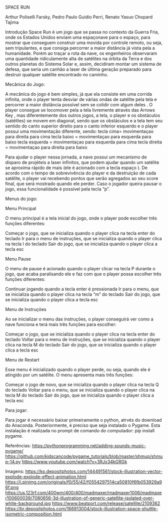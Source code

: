 
SPACE RUN


Arthur Poliselli Farsky, 
Pedro Paulo Guidio Perri, 
Renato Yasuo Chopard Tajima


	



Introdução
Space Run é um jogo que se passa no contexto da Guerra Fria, onde os Estados Unidos enviam uma espaçonave para o espaço, para mostrar que conseguem construir uma movida por controle remoto, ou seja, sem tripulantes, e que consiga percorrer a maior distância já vista pela  a humanidade. Porém ao traçar a rota da nave, os engenheiros observaram uma quantidade ridiculamente alta de satélites na órbita da Terra e dos outros planetas do Sistema Solar e, assim, decidiram montar um  sistema de defesa, que seria um canhão a laser de última geração preparado para destruir qualquer satélite encontrado no caminho.

Mecânica do Jogo:

A mecânica do jogo é bem simples, já que ela consiste em uma corrida infinita, onde o player tenta desviar de várias ondas de satélite pela tela e percorrer a maior distância possível sem se colidir com algum deles .
O player consegue se locomover pela a tela livremente através das Arrows Key , mas diferentemente dos outros jogos, a tela, o player e os obstáculos (satélites) se movem em diagonal, sendo que os obstáculos e a tela tem seu sentido do canto superior direito para o canto inferior esquerdo e o player possui  uma movimentação diferente, sendo:
 tecla cima= movimentaçao para direita para cima 
 tecla baixo = movimentaçao para esquerda para baixo 
 tecla esquerda = movimentaçao para esquerda para cima 
 tecla direita = movimentaçao para direita para baixo 

Para ajudar o player nessa jornada, a nave possui um mecanismo de disparo de projéteis a laser infinitos, que podem ajudar quando um satélite se aproxima rápido de mais (ele é acionado com a tecla espaço  ).
De acordo com o tempo de sobrevivência do player e da destruição de cada satélite, o player vai recebendo pontos que serão agregados ao seu score final, que será mostrado quando ele perder. Caso o jogador queira pausar o jogo, essa funcionalidade é possível pela tecla “p”.

	



Menus do jogo:

	
Menu Principal

O menu principal é a tela inicial do jogo, onde o player pode escolher três funções diferentes:

Começar o jogo, que se inicializa quando o player clica na tecla enter do teclado 
Ir para o menu de instruções, que se inicializa quando o player clica na tecla I do teclado
Sair do jogo, que se inicializa quando o player clica a tecla esc  



Menu Pause

O menu de pause é acionado quando o player clicar na tecla P durante o jogo, que acaba paralisando ele e faz com que o player possa escolher três funções diferentes:

Continuar jogando quando a tecla enter é pressionada 
Ir para o menu, que se inicializa quando o player clica na tecla “m” do teclado
Sair do jogo, que se inicializa quando o player clica a tecla esc   
		




Menu de Instruções

Ao se inicializar o menu das instruções, o player conseguirá ver como a nave funciona e terá mais três funções para escolher:

Começar o jogo, que se inicializa quando o player clica na tecla enter do teclado 
Voltar para o menu de instruções, que se inicializa quando o player clica na tecla M do teclado
Sair do jogo, que se inicializa quando o player clica a tecla esc  




Menu de Restart

Esse menu é inicializado quando o player perde, ou seja, quando ele é atingido por um satélite.
O menu apresenta mais três funções:

Começar o jogo de novo, que se inicializa quando o player clica na tecla Q do teclado
Voltar para o menu, que se inicializa quando o player clica na tecla M do teclado
Sair do jogo, que se inicializa quando o player clica a tecla esc  


Para jogar:

Para jogar é necessário baixar primeiramente o python, atrvés do download do Anaconda. Posteriormente, é preciso que seja instalado o Pygame. Esta instalação é realizada no prompt de comando do computador: pip install pygame.

Referências:
https://pythonprogramming.net/adding-sounds-music-pygame/
https://github.com/kidscancode/pygame_tutorials/blob/master/shmup/shmup-14.py
https://www.youtube.com/watch?v=3RJx34kGRGk

Imagens:
https://ko.depositphotos.com/144491561/stock-illustration-vector-explode-explode-effect-animation.html 
https://i.pinimg.com/originals/f0/55/42/f0554297514ca50810f6fb053929a96f.png
https://us.123rf.com/400wm/400/400/madmaxer/madmaxer1006/madmaxer100600039/7080656-3d-illustration-of-generic-satellite-isolated-over-white-background.jpg
https://www.beatport.com/release/satellite/2109362
https://br.depositphotos.com/166913004/stock-illustration-space-shuttle-isometric-composition.html



